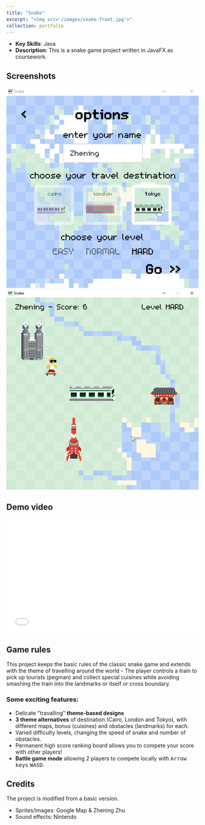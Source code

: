 ```yaml
---
title: "Snake"
excerpt: "<img src='/images/snake-front.jpg'>"
collection: portfolio
---
```


- **Key Skills**: Java
- **Description**: This is a snake game project written in JavaFX as coursework. 

## Screenshots

<img src='/images/snake-options.png'>
<img src='/images/snake-game.png'>

## Demo video
<div style="position: relative; padding: 30% 45%;">
    <iframe style="position: absolute; width: 100%; height: 100%; left: 0; top: 0;" src="//player.bilibili.com/player.html?aid=361316260&bvid=BV1W94y1v7ND&cid=1207482796&page=1&autoplay=0" scrolling="no" border="0" frameborder="no" framespacing="0" allowfullscreen="true" sandbox="allow-top-navigation allow-same-origin allow-forms allow-scripts"></iframe>
</div>

## Game rules

This project keeps the basic rules of the classic snake game and extends with the theme of travelling around the world - The player controls a train to pick up tourists (pegman) and collect special cuisines while avoiding smashing the train into the landmarks or itself or cross boundary.

### Some exciting features:
- Delicate "travalling" **theme-based designs**
- **3 theme alternatives** of destination (Cairo, London and Tokyo), with different maps, bonus (cuisines) and obstacles (landmarks) for each.
- Varied difficulty levels, changing the speed of snake and number of obstacles.
- Permanent high score ranking board allows you to compete your score with other players!
- **Battle game mode** allowing 2 players to compete locally with <kbd>Arrow keys</kbd> <kbd>WASD</kbd>.

## Credits
The project is modified from a basic version.
- Sprites/images: Google Map & Zhening Zhu
- Sound effects: Nintendo